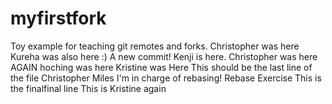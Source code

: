 # myfirstfork
Toy example for teaching git remotes and forks. 
Christopher was here
Kureha was also here :)
A new commit!
Kenji is here.
Christopher was here AGAIN
hoching was here
Kristine was Here
This should be the last line of the file
Christopher
Miles
I'm in charge of rebasing!
Rebase Exercise
This is the finalfinal line
This is Kristine again
